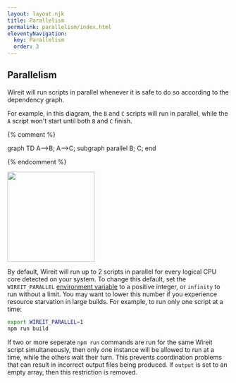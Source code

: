 ```yaml
---
layout: layout.njk
title: Parallelism
permalink: parallelism/index.html
eleventyNavigation:
  key: Parallelism
  order: 3
---
```


## Parallelism

Wireit will run scripts in parallel whenever it is safe to do so according to
the dependency graph.

For example, in this diagram, the `B` and `C` scripts will run in parallel,
while the `A` script won't start until both `B` and `C` finish.

{% comment %}

<!-- The diagram below was generated at https://mermaid.live/
     and manually edited to follow prefers-color-scheme. -->
<!-- prettier-ignore-start -->
graph TD
  A-->B;
  A-->C;
  subgraph parallel
    B;
    C;
  end
<!-- prettier-ignore-end -->

{% endcomment %}

<img src ="../images/parallel-diagram.svg" height="204" width="198">

By default, Wireit will run up to 2 scripts in parallel for every logical CPU
core detected on your system. To change this default, set the `WIREIT_PARALLEL`
[environment variable](../reference/#environment-variables) to a positive
integer, or `infinity` to run without a limit. You may want to lower this number
if you experience resource starvation in large builds. For example, to run only
one script at a time:

```bash
export WIREIT_PARALLEL=1
npm run build
```

If two or more seperate `npm run` commands are run for the same Wireit script
simultaneously, then only one instance will be allowed to run at a time, while
the others wait their turn. This prevents coordination problems that can result
in incorrect output files being produced. If `output` is set to an empty array,
then this restriction is removed.
